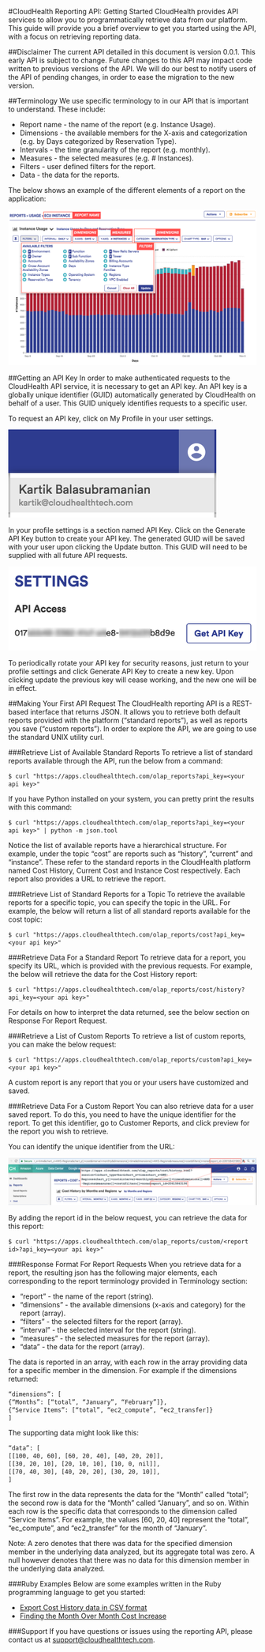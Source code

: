 #CloudHealth Reporting API: Getting Started
CloudHealth provides API services to allow you to programmatically retrieve data from our platform. This guide will provide you a brief overview to get you started using the API, with a focus on retrieving reporting data.

##Disclaimer
The current API detailed in this document is version 0.0.1. This early API is subject to change. Future changes to this API may impact code written to previous versions of the API. We will do our best to notify users of the API of pending changes, in order to ease the migration to the new version.

##Terminology
We use specific terminology to in our API that is important to understand. These include:

- Report name - the name of the report (e.g. Instance Usage).
- Dimensions - the available members for the X-axis and categorization (e.g. by Days categorized by Reservation Type).
- Intervals - the time granularity of the report (e.g. monthly).
- Measures - the selected measures (e.g. # Instances).
- Filters - user defined filters for the report.
- Data - the data for the reports.

The below shows an example of the different elements of a report on the application:

![Report Elements](https://github.com/CloudHealth/cht_api_guide/blob/master/images/report_components.png)

##Getting an API Key
In order to make authenticated requests to the CloudHealth API service, it is necessary to get an API key. An API key is a globally unique identifier (GUID) automatically generated by CloudHealth on behalf of a user. This GUID uniquely identifies requests to a specific user. 

To request an API key, click on My Profile in your user settings.

![Report Elements](https://github.com/CloudHealth/cht_api_guide/blob/master/images/my_profile.png)

In your profile settings is a section named API Key. Click on the Generate API Key button to create your API key. The generated GUID will be saved with your user upon clicking the Update button. This GUID will need to be supplied with all future API requests.

![Report Elements](https://github.com/CloudHealth/cht_api_guide/blob/master/images/api_key.png)

To periodically rotate your API key for security reasons, just return to your profile settings and click Generate API Key to create a new key. Upon clicking update the previous key will cease working, and the new one will be in effect.

##Making Your First API Request
The CloudHealth reporting API is a REST-based interface that returns JSON. It allows you to retrieve both default reports provided with the platform (“standard reports”), as well as reports you save (“custom reports”). In order to explore the API, we are going to use the standard UNIX utility curl.

###Retrieve List of Available Standard Reports
To retrieve a list of standard reports available through the API, run the below from a command:

```
$ curl "https://apps.cloudhealthtech.com/olap_reports?api_key=<your api key>"
```

If you have Python installed on your system, you can pretty print the results with this command:

```
$ curl "https://apps.cloudhealthtech.com/olap_reports?api_key=<your api key>" | python -m json.tool
```

Notice the list of available reports have a hierarchical structure. For example, under the topic “cost” are reports such as “history”, “current” and “instance”. These refer to the standard reports in the CloudHealth platform named Cost History, Current Cost and Instance Cost respectively. Each report also provides a URL to retrieve the report.

###Retrieve List of Standard Reports for a Topic
To retrieve the available reports for a specific topic, you can specify the topic in the URL. For example, the below will return a list of all standard reports available for the cost topic: 

```
$ curl "https://apps.cloudhealthtech.com/olap_reports/cost?api_key=<your api key>"
```

###Retrieve Data For a Standard Report
To retrieve data for a report, you specify its URL, which is provided with the previous requests. For example, the below will retrieve the data for the Cost History report:

```
$ curl "https://apps.cloudhealthtech.com/olap_reports/cost/history?api_key=<your api key>"
```

For details on how to interpret the data returned, see the below section on Response For Report Request.

###Retrieve a List of Custom Reports
To retrieve a list of custom reports, you can make the below request:

```
$ curl "https://apps.cloudhealthtech.com/olap_reports/custom?api_key=<your api key>"
```

A custom report is any report that you or your users have customized and saved.

###Retrieve Data For a Custom Report
You can also retrieve data for a user saved report. To do this, you need to have the unique identifier for the report. To get this identifier, go to Customer Reports, and click preview for the report you wish to retrieve.

You can identify the unique identifier from the URL:

![Report Elements](https://github.com/CloudHealth/cht_api_guide/blob/master/images/report_id.png)

By adding the report id in the below request, you can retrieve the data for this report:

```
$ curl "https://apps.cloudhealthtech.com/olap_reports/custom/<report id>?api_key=<your api key>"
```

###Response Format For Report Requests
When you retrieve data for a report, the resulting json has the following major elements, each corresponding to the report terminology provided in Terminology section:

- “report” - the name of the report (string).
- “dimensions” - the available dimensions (x-axis and category) for the report (array).
- “filters” - the selected filters for the report (array).
- “interval” - the selected interval for the report (string).
- “measures” - the selected measures for the report (array).
- “data” - the data for the report (array).

The data is reported in an array, with each row in the array providing data for a specific member in the dimension. For example if the dimensions returned:

```
“dimensions”: [ 
{“Months”: [“total”, “January”, “February”]}, 
{“Service Items”: [“total”, “ec2_compute”, “ec2_transfer]}
]
```

The supporting data might look like this:

```
“data”: [ 
[[100, 40, 60], [60, 20, 40], [40, 20, 20]],
[[30, 20, 10], [20, 10, 10], [10, 0, nil]], 
[[70, 40, 30], [40, 20, 20], [30, 20, 10]], 
]
```

The first row in the data represents the data for the “Month” called “total”; the second row is data for the “Month” called “January”, and so on. Within each row is the specific data that corresponds to the dimension called “Service Items”. For example, the values [60, 20, 40] represent the “total”, “ec_compute”, and “ec2_transfer” for the month of “January”.

Note: A zero denotes that there was data for the specified dimension member in the underlying data analyzed, but its aggregate total was zero. A null however denotes that there was no data for this dimension member in the underlying data analyzed.

###Ruby Examples
Below are some examples written in the Ruby programming language to get you started:

- [Export Cost History data in CSV format](https://github.com/CloudHealth/cht_api_guide/blob/master/examples/ruby/export_csv.rb)
- [Finding the Month Over Month Cost Increase](https://github.com/CloudHealth/cht_api_guide/blob/master/examples/ruby/report_monthly_increase.rb)

###Support
If you have questions or issues using the reporting API, please contact us at support@cloudhealthtech.com.




